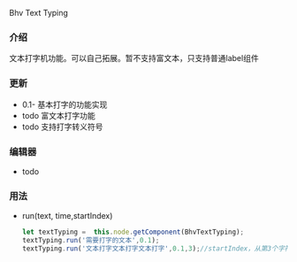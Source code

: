 Bhv Text Typing

### 介绍 

文本打字机功能。可以自己拓展。暂不支持富文本，只支持普通label组件

### 更新

- 0.1- 基本打字的功能实现
- todo 富文本打字功能
- todo 支持打字转义符号 

### 编辑器

- todo

### 用法

- run(text, time,startIndex)

  ```typescript
  let textTyping =  this.node.getComponent(BhvTextTyping);
  textTyping.run('需要打字的文本',0.1);
  textTyping.run('文本打字文本打字文本打字',0.1,3);//startIndex，从第3个字符开始打字跳过前面的
  ```

  
